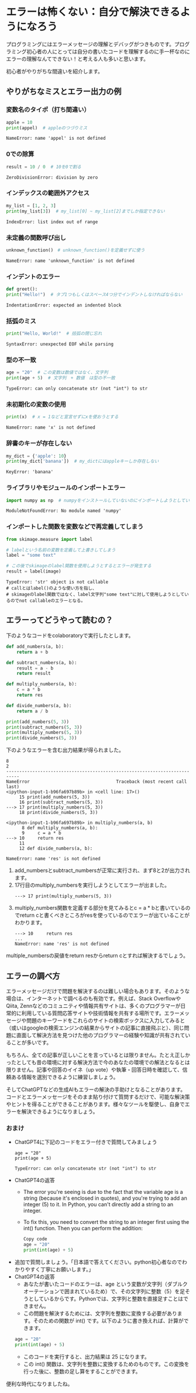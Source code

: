 # エラーは怖くない：自分で解決できるようになろう

プログラミングにはエラーメッセージの理解とデバッグがつきものです。プログラミング初心者の人にとっては自分の書いたコードを理解するのに手一杯なのにエラーの理解なんてできない！と考える人も多いと思います。

初心者がやりがちな間違いを紹介します。

## やりがちなミスとエラー出力の例

### 変数名のタイポ（打ち間違い）
```python
apple = 10
print(appel)  # appleのつづりミス
```
```shell
NameError: name 'appel' is not defined
```

### 0での除算
```python
result = 10 / 0  # 10を0で割る
```
```shell
ZeroDivisionError: division by zero
```

### インデックスの範囲外アクセス
```python
my_list = [1, 2, 3] 
print(my_list[3])  # my_list[0] ~ my_list[2]までしか指定できない
```
```shell
IndexError: list index out of range
```

### 未定義の関数呼び出し
```python
unknown_function()　# unknown_function()を定義せずに使う
```
```shell
NameError: name 'unknown_function' is not defined
```

### インデントのエラー
```python
def greet():
print("Hello!")  # タブ1つもしくはスペース4つ分でインデントしなければならない
```

```shell
IndentationError: expected an indented block
```
### 括弧のミス
```python
print("Hello, World!"  # 括弧の閉じ忘れ
```
```shell
SyntaxError: unexpected EOF while parsing
```

### 型の不一致
```python
age = "20"  # この変数は数値ではなく、文字列
print(age + 5)  # 文字列　+ 数値　は型の不一致
```
```shell
TypeError: can only concatenate str (not "int") to str
```

### 未初期化の変数の使用
```python
print(x)  # x = 1などと宣言せずにxを使おうとする
```
```shell
NameError: name 'x' is not defined
```
### 辞書のキーが存在しない
```python
my_dict = {'apple': 10}
print(my_dict['banana'])  # my_dictにはappleキーしか存在しない
```
```
KeyError: 'banana'
```
### ライブラリやモジュールのインポートエラー
```python
import numpy as np  # numpyをインストールしていないのにインポートしようとしている
```
```shell
ModuleNotFoundError: No module named 'numpy'
```

### インポートした関数を変数などで再定義してしまう

``` python
from skimage.measure import label

# labelという名前の変数を定義して上書きしてしまう
label = "some text"

# この後でskimageのlabel関数を使用しようとするとエラーが発生する
result = label(image)
```

```shell
TypeError: 'str' object is not callable
# callとはlabel()のような使い方を指し、
# skimageのlabel関数ではなく、label文字列"some text"に対して使用しようとしているのでnot callableのエラーとなる。
```

## エラーってどうやって読むの？

下のようなコードをcolaboratoryで実行したとします。
```python
def add_numbers(a, b):
    return a + b

def subtract_numbers(a, b):
    result = a - b
    return result

def multiply_numbers(a, b):
    c = a * b
    return res

def divide_numbers(a, b):
    return a / b

print(add_numbers(5, 3))
print(subtract_numbers(5, 3))
print(multiply_numbers(5, 3))
print(divide_numbers(5, 3))
```
下のようなエラーを含む出力結果が得られました。
```shell
8
2
---------------------------------------------------------------------------
NameError                                 Traceback (most recent call last)
<ipython-input-1-b96fa697b89b> in <cell line: 17>()
     15 print(add_numbers(5, 3))
     16 print(subtract_numbers(5, 3))
---> 17 print(multiply_numbers(5, 3))
     18 print(divide_numbers(5, 3))

<ipython-input-1-b96fa697b89b> in multiply_numbers(a, b)
      8 def multiply_numbers(a, b):
      9     c = a * b
---> 10     return res
     11 
     12 def divide_numbers(a, b):

NameError: name 'res' is not defined
```
1. add_numbersとsubtract_numbersが正常に実行され、まず8と2が出力されます。
2. 17行目のmultiply_numbersを実行しようとしてエラーが出ました。
    ```shell
    ---> 17 print(multiply_numbers(5, 3))
    ``` 
3. multiply_numbers関数を定義する部分を見てみるとc = a * bと書いているのでreturn cと書くべきところがresを使っているのでエラーが出ていることがわかります。
    ```shell
    ---> 10     return res
    ...
    NameError: name 'res' is not defined
    ```

multiple_numbersの戻値をreturn resからreturn cとすれば解決するでしょう。

## エラーの調べ方
エラーメッセージだけで問題を解決するのは難しい場合もあります。そのような場合は、インターネットで調べるのも有効です。例えば、Stack OverflowやQiita, Zennなどのコミュニティや情報共有サイトは、多くのプログラマーが日常的に利用している質問応答サイトや技術情報を共有する場所です。エラーメッセージや問題のキーワードをこれらのサイトの検索ボックスに入力してみると（或いはgoogleの検索エンジンの結果からサイトの記事に直接飛ぶと）、同じ問題に直面して解決方法を見つけた他のプログラマーの経験や知識が共有されていることが多いです。

もちろん、全ての記事が正しいことを言っているとは限りません。たとえ正しかったとしても昔の環境に対する解決方法で今のあなたの環境での解法となるとは限りません。記事や回答のイイネ（up vote）や執筆・回答日時を確認して、信頼ある情報を選別できるように練習しましょう。

そしてChatGPTなどの生成AIもエラーの解決の手助けとなることがあります。コードとエラーメッセージをそのまま貼り付けて質問するだけで、可能な解決策やヒントを得ることができることがあります。様々なツールを駆使し、自身でエラーを解決できるようになりましょう。

### おまけ
- ChatGPT4に下記のコードをエラー付きで質問してみましょう
    ```shell
    age = "20"
    print(age + 5)

    TypeError: can only concatenate str (not "int") to str
    ```
- ChatGPT4の返答
    - The error you're seeing is due to the fact that the variable age is a string (because it's enclosed in quotes), and you're trying to add an integer (5) to it. In Python, you can't directly add a string to an integer.
    - To fix this, you need to convert the string to an integer first using the int() function. Then you can perform the addition:

        ```python
        Copy code
        age = "20"
        print(int(age) + 5)
        ```
- 追加で質問しましょう。「日本語で答えてください。python初心者なのでわかりやすく丁寧にお願いします。」
- ChatGPT4の返答
    - あなたが書いたコードのエラーは、age という変数が文字列（ダブルクオーテーションで囲まれているため）で、その文字列に整数（5）を足そうとしているからです。Pythonでは、文字列と整数を直接足すことはできません。
    - この問題を解決するためには、文字列を整数に変換する必要があります。そのための関数が int() です。以下のように書き換えれば、計算ができます。
    ```python
    age = "20"
    print(int(age) + 5)
    ```
    - このコードを実行すると、出力結果は 25 になります。
    - この int() 関数は、文字列を整数に変換するためのものです。この変換を行った後に、整数の足し算をすることができます。

便利な時代になりましたね。